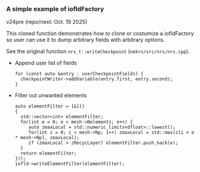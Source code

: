 ### A simple example of iofldFactory

v24pre (repo/next: Oct. 19 2025)

This cloned function demonstrates how to clone or costumize a iofldFactory so user can use it to dump arbitrary fields with arbitrary options.


See the original function `nrs_t::writeCheckpoint` (`nekrs/src/nrs/nrs.cpp`).

- Append user list of fields
  ```
  for (const auto &entry : userCheckpointFields) {
    checkpointWriter->addVariable(entry.first, entry.second);
  }
  ```

- Filter out unwanted elements
  ```
  auto elementFilter = [&]() 
  {
    std::vector<int> elementFilter;
    for(int e = 0; e < mesh->Nelements; e++) {
       auto zmaxLocal = std::numeric_limits<dfloat>::lowest();
       for(int i = 0; i < mesh->Np; i++) zmaxLocal = std::max(z[i + e * mesh->Np], zmaxLocal);
       if (zmaxLocal > zRecycLayer) elementFilter.push_back(e);
    }
    return elementFilter;
  }();
  iofld->writeElementFilter(elementFilter);
  ```
